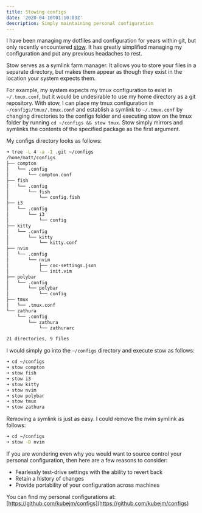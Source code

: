 ```yaml
---
title: Stowing configs
date: '2020-04-10T01:10:03Z'
description: Simply maintaining personal configuration
---
```


I have been managing my dotfiles and configuration for years within git, but
only recently encountered [stow](https://www.gnu.org/software/stow/). It has
greatly simplified managing my configuration and put any previous headaches to
rest.

Stow serves as a symlink farm manager. It allows you to store your files in a
separate directory, but makes them appear as though they exist in the location
your system expects them.

For example, my system expects my tmux configuration to exist in
`~/.tmux.conf`, but it would be undesirable to use my home directory as a git
repository. With stow, I can place my tmux configuration in
`~/configs/tmux/.tmux.conf` and establish a symlink to `~/.tmux.conf` by
changing directories to the configs folder and executing stow on the tmux
folder by running `cd ~/configs && stow tmux`. Stow simply mirrors and
symlinks the contents of the specified package as the first argument.

My configs directory looks as follows:

```bash
➜ tree -L 4 -a -I .git ~/configs
/home/matt/configs
├── compton
│   └── .config
│       └── compton.conf
├── fish
│   └── .config
│       └── fish
│           └── config.fish
├── i3
│   └── .config
│       └── i3
│           └── config
├── kitty
│   └── .config
│       └── kitty
│           └── kitty.conf
├── nvim
│   └── .config
│       └── nvim
│           ├── coc-settings.json
│           └── init.vim
├── polybar
│   └── .config
│       └── polybar
│           └── config
├── tmux
│   └── .tmux.conf
└── zathura
    └── .config
        └── zathura
            └── zathurarc

21 directories, 9 files
```

I would simply go into the `~/configs` directory and execute stow as follows:

```bash
➜ cd ~/configs
➜ stow compton
➜ stow fish
➜ stow i3
➜ stow kitty
➜ stow nvim
➜ stow polybar
➜ stow tmux
➜ stow zathura
```

Removing a symlink is just as easy. I could remove the nvim symlink as follows:

```bash
➜ cd ~/configs
➜ stow -D nvim
```

If you are wondering even why you would want to source control your personal
configuration, then here are a few reasons to consider:

- Fearlessly test-drive settings with the ability to revert back
- Retain a history of changes
- Provide portability of your configuration across machines

You can find my personal configurations at:
[https://github.com/kubejm/configs](https://github.com/kubejm/configs)
